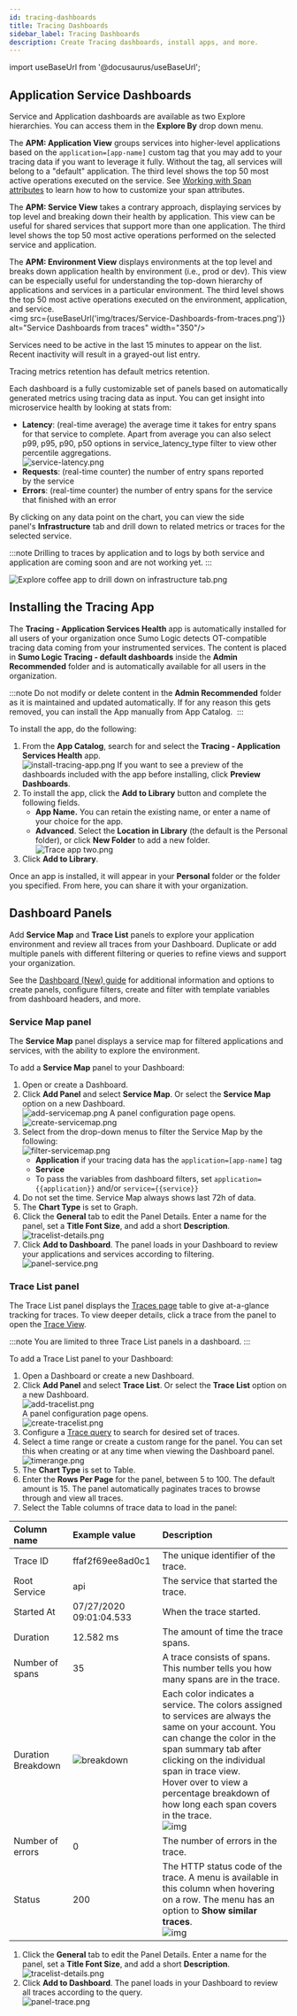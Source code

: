 ```yaml
---
id: tracing-dashboards
title: Tracing Dashboards
sidebar_label: Tracing Dashboards
description: Create Tracing dashboards, install apps, and more.
---
```


import useBaseUrl from '@docusaurus/useBaseUrl';

## Application Service Dashboards

Service and Application dashboards are available as two Explore hierarchies. You can access them in the **Explore By** drop down menu.

The **APM: Application View** groups services into higher-level applications based on the `application=[app-name]` custom tag that you may add to your tracing data if you want to leverage it fully. Without the tag, all services will belong to a "default" application. The third level shows the top 50 most active operations executed on the service. See [Working with Span attributes](../advanced-configuration/working-with-span-attributes.md) to learn how to how to customize your span attributes.

The **APM: Service View** takes a contrary approach, displaying services by top level and breaking down their health by application. This view can be useful for shared services that support more than one application. The third level shows the top 50 most active operations performed on the selected service and application.

The **APM: Environment View** displays environments at the top level and breaks down application health by environment (i.e., prod or dev). This view can be especially useful for understanding the top-down hierarchy of applications and services in a particular environment. The third level shows the top 50 most active operations executed on the environment, application, and service. <br/><img src={useBaseUrl('img/traces/Service-Dashboards-from-traces.png')} alt="Service Dashboards from traces" width="350"/>

Services need to be active in the last 15 minutes to appear on the list. Recent inactivity will result in a grayed-out list entry.

Tracing metrics retention has default metrics retention.

Each dashboard is a fully customizable set of panels based on automatically generated metrics using tracing data as input. You can get insight into microservice health by looking at stats from:

* **Latency**: (real-time average) the average time it takes for entry spans for that service to complete. Apart from average you can also select p99, p95, p90, p50 options in service_latency_type filter to view other percentile aggregations.<br/> ![service-latency.png](/img/traces/service-latency.png)
* **Requests**: (real-time counter) the number of entry spans reported by the service
* **Errors**: (real-time counter) the number of entry spans for the service that finished with an error

By clicking on any data point on the chart, you can view the side panel's **Infrastructure** tab and drill down to related metrics or traces for the selected service.

:::note
Drilling to traces by application and to logs by both service and application are coming soon and are not working yet.
:::

![Explore coffee app to drill down on infrastructure tab.png](/img/traces/coffee-app-infrastructure-tab.png)

## Installing the Tracing App

The **Tracing - Application Services Health** app is automatically installed for all users of your organization once Sumo Logic detects OT-compatible tracing data coming from your instrumented services. The content is placed in **Sumo Logic Tracing - default dashboards** inside the **Admin Recommended** folder and is automatically available for all users in the organization.

:::note
Do not modify or delete content in the **Admin Recommended** folder as it is maintained and updated automatically. If for any reason this gets removed, you can install the App manually from App Catalog. 
:::

To install the app, do the following:
1. From the **App Catalog**, search for and select the **Tracing - Application Services Health** app.<br/> ![install-tracing-app.png](/img/traces/install-tracing-app.png)
    If you want to see a preview of the dashboards included with the app before installing, click **Preview Dashboards**.
2. To install the app, click the **Add to Library** button and complete the following fields.
   * **App Name.** You can retain the existing name, or enter a name of your choice for the app.
   * **Advanced**. Select the **Location in Library** (the default is the Personal folder), or click **New Folder** to add a new folder.<br/> ![Trace app two.png](/img/traces/Trace-app-two.png)
3. Click **Add to Library**.

Once an app is installed, it will appear in your **Personal** folder or the folder you specified. From here, you can share it with your organization.

## Dashboard Panels

Add **Service Map** and **Trace List** panels to explore your application environment and review all traces from your Dashboard. Duplicate or add multiple panels with different filtering or queries to refine views and support your organization. 

See the [Dashboard (New) guide](/docs/dashboards-new) for additional information and options to create panels, configure filters, create and filter with template variables from dashboard headers, and more.

### Service Map panel

The **Service Map** panel displays a service map for filtered applications and services, with the ability to explore the environment.

To add a **Service Map** panel to your Dashboard:
1. Open or create a Dashboard.
1. Click **Add Panel** and select **Service Map**. Or select the **Service Map** option on a new Dashboard.<br/>  ![add-servicemap.png](/img/traces/add-servicemap.png)
    A panel configuration page opens.<br/>  ![create-servicemap.png](/img/traces/create-servicemap.png)
1. Select from the drop-down menus to filter the Service Map by the following:<br/>  ![filter-servicemap.png](/img/traces/filter-servicemap.png)
   * **Application** if your tracing data has the `application=[app-name]` tag
   * **Service** 
   * To pass the variables from dashboard filters, set `application={{application}}` and/or `service={{service}}`
1. Do not set the time. Service Map always shows last 72h of data.
1. The **Chart Type** is set to Graph.
1. Click the **General** tab to edit the Panel Details. Enter a name for the panel, set a **Title Font Size**, and add a short **Description**.<br/>  ![tracelist-details.png](/img/traces/tracelist-details.png)
1. Click **Add to Dashboard**. The panel loads in your Dashboard to review your applications and services according to filtering.<br/>  ![panel-service.png](/img/traces/panel-service.png)

### Trace List panel

The Trace List panel displays the [Traces page](view-and-investigate-traces.md) table to give at-a-glance tracking for traces. To view deeper details, click a trace from the panel to open the [Trace View](view-and-investigate-traces.md). 

:::note
You are limited to three Trace List panels in a dashboard.
:::

To add a Trace List panel to your Dashboard:

1. Open a Dashboard or create a new Dashboard.
1. Click **Add Panel** and select **Trace List**. Or select the **Trace List** option on a new Dashboard.<br/>  ![add-tracelist.png](/img/traces/add-tracelist.png)   
    A panel configuration page opens.<br/>  ![create-tracelist.png](/img/traces/create-tracelist.png)
1. Configure a [Trace query](view-and-investigate-traces.md) to search for desired set of traces. 
1. Select a time range or create a custom range for the panel. You can set this when creating or at any time when viewing the Dashboard panel.<br/> ![timerange.png](/img/traces/timerange.png)
1. The **Chart Type** is set to Table.
1. Enter the **Rows Per Page** for the panel, between 5 to 100. The default amount is 15. The panel automatically paginates traces to browse through and view all traces.
1. Select the Table columns of trace data to load in the panel:

| Column name | Example value | Description |
|:--|:--|:--|
| Trace ID | ffaf2f69ee8ad0c1 | The unique identifier of the trace. |
| Root Service | api | The service that started the trace. |
| Started At | 07/27/2020 09:01:04.533 | When the trace started. |
| Duration | 12.582 ms | The amount of time the trace spans.  |
| Number of spans | 35 | A trace consists of spans. This number tells you how many spans are in the trace. |
| Duration Breakdown | ![breakdown](/img/traces/breakdown.png) | Each color indicates a service. The colors assigned to services are always the same on your account. You can change the color in the span summary tab after clicking on the individual span in trace view.<br/>Hover over to view a percentage breakdown of how long each span covers in the trace.<br/>![img](/img/traces/span-hover-view.png) |
| Number of errors | 0 | The number of errors in the trace. |
| Status | 200 | The HTTP status code of the trace. A menu is available in this column when hovering on a row. The menu has an option to **Show similar traces**.<br/>![img](/img/traces/similar-traces-menu.png) |

1. Click the **General** tab to edit the Panel Details. Enter a name for the panel, set a **Title Font Size**, and add a short **Description**.<br/>  ![tracelist-details.png](/img/traces/tracelist-details.png)
1. Click **Add to Dashboard**. The panel loads in your Dashboard to review all traces according to the query.<br/>  ![panel-trace.png](/img/traces/panel-trace.png)
